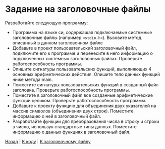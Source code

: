 # Задание на заголовочные файлы

Разработайте следующую программу:

- Программа на языке си, содержащая подключаемые системные заголовочные файлы (например `<stdio.h>`). Вызовите метод, описанный в данном заголовочном файле
- Добавьте в проект пользовательский заголовочный файл, подключите его к программе и перенесите в него информацию о подключенных системных заголовочных файлах. Проверьте работоспособность программы.
- Опишите сигнатуры пользовательских функций, выполняющих 4 основных арифметических действия. Опишите тело данных функций ниже метода main.
- Поместите сигнатуры пользовательских функций в созданный файл заголовка. Проверьте работоспособность программы.
- Поместите в заголовочный файл все созданные арифметические функции целиком. Проверьте работоспособность программы.
- Добавьте к проекту функцию для объединения двух указателей на массив символов (объединения двух строк). Поместите информацию о ней в заголовочный файл.
- Разработайте функции для преобразования числа в строку и строки в число, используя стандартные типы данных. Поместите информацию о данных функциях в заголовочный файл.

[Назад](../README.md) | [К коду](../ProgramInC/N5_HeaderFiles.c) | [К заголовочному файлу](../ProgramInC/head.h)